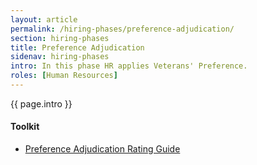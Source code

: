```yaml
---
layout: article
permalink: /hiring-phases/preference-adjudication/
section: hiring-phases
title: Preference Adjudication
sidenav: hiring-phases
intro: In this phase HR applies Veterans' Preference.
roles: [Human Resources]
---
```


<p class="usa-intro">
  {{ page.intro }}
</p>

<div class="chp-toolkit">
  <h4 class="chp-toolkit__title">Toolkit</h4>
  <ul class="chp-toolkit__list">
    <li class="chp-toolkit__item">
      <a href="{{site.baseurl}}/rating-guide/" class="chp-toolkit__link">
        Preference Adjudication Rating Guide
      </a>
    </li>
  </ul>
</div>
